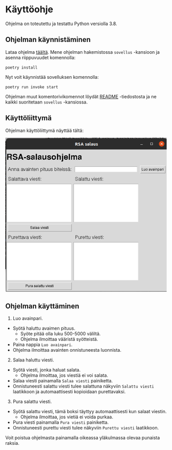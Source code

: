 # Käyttöohje

Ohjelma on toteutettu ja testattu Python versiolla 3.8.

## Ohjelman käynnistäminen

Lataa ohjelma [täältä](https://github.com/ItsTuukka/RSA-salaus_tiralabra/releases/tag/v.1.0). Mene ohjelman hakemistossa `sovellus` -kansioon ja asenna riippuvuudet komennolla:

```
poetry install
```

Nyt voit käynnistää sovelluksen komennolla:

```
poetry run invoke start
```

Ohjelman muut komentorivikomennot löydät [README](https://github.com/ItsTuukka/RSA-salaus_tiralabra#readme) -tiedostosta ja ne kaikki suoritetaan `sovellus` -kansiossa.

## Käyttöliittymä

Ohjelman käyttöliittymä näyttää tältä:

![ui](https://github.com/ItsTuukka/RSA-salaus_tiralabra/blob/master/dokumentaatio/kuvat/ui.png)

## Ohjelman käyttäminen

1. Luo avainpari. 
  - Syötä haluttu avaimen pituus. 
      - Syöte pitää olla luku 500-5000 väliltä. 
      - Ohjelma ilmoittaa vääristä syötteistä.
  - Paina nappia `Luo avainpari`.
  - Ohjelma ilmoittaa avainten onnistuneesta luonnista.

2. Salaa haluttu viesti.
  - Syötä viesti, jonka haluat salata.
      - Ohjelma ilmoittaa, jos viestiä ei voi salata.
  - Salaa viesti painamalla `Salaa viesti` painiketta.
  - Onnistuneesti salattu viesti tulee salattuna näkyviin `Salattu viesti` laatikkoon ja automaattisesti kopioidaan purettavaksi.

3. Pura salattu viesti.
  - Syötä salattu viesti, tämä boksi täyttyy automaattisesti kun salaat viestin.
      - Ohjelma ilmoittaa, jos vietiä ei voida purkaa.
  - Pura viesti painamalla `Pura viesti` painiketta.
  - Onnistuneesti purettu viesti tulee näkyviin `Purettu viesti` laatikkoon.

Voit poistua ohjelmasta painamalla oikeassa yläkulmassa olevaa punaista raksia.
